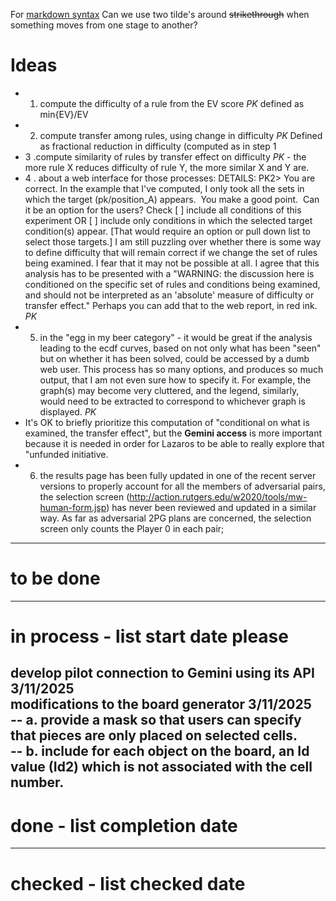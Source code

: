 For [markdown syntax](https://www.markdownguide.org/basic-syntax/)
Can we use two tilde's around ~~strikethrough~~ when something moves from one stage to another?
# Ideas
  - 1. compute the difficulty of a rule from the EV score *PK*  defined as min{EV}/EV  
  - 2. compute transfer among rules, using change in difficulty *PK* Defined as fractional reduction in difficulty (computed as in step 1   
  - 3 .compute similarity of rules by transfer effect on difficulty *PK* - the more rule X reduces difficulty of rule Y, the more similar X and Y are.
  - 4 . about a web interface for those processes: DETAILS:  PK2> You are correct.  In the example that I've computed, I only took all the sets in which the target (pk/position_A) appears.  You make a good point.  Can it be an option for the users? Check [ ] include all conditions of this experiment OR [ ] include only conditions in which the selected target condition(s) appear. [That would require an option or pull down list to select those targets.]  I am still puzzling over whether there is some way to define difficulty that will remain correct if we change the set of rules being examined.  I fear that it may not be possible at all. I agree that this analysis has to be presented with a "WARNING: the discussion here is conditioned on the specific set of rules and conditions being examined,  and should not be interpreted as an 'absolute' measure of difficulty or transfer effect."  Perhaps you can add that to the web report, in red ink. *PK*
- 5. in the "egg in my beer category" - it would be great if the analysis leading to the ecdf curves, based on not only what has been "seen" but on whether it has been solved, could be accessed by a dumb web user. This process has so many options, and produces so much output, that I am not even sure how to specify it.  For example, the graph(s) may become very cluttered, and the legend, similarly, would need to be extracted   to correspond to whichever graph is displayed. *PK*
- It's OK to briefly prioritize this computation of "conditional on what is examined, the transfer effect", but the **Gemini access** is more important because it is needed in order for Lazaros to be able to really explore that "unfunded initiative.
- 6. the results page has been fully updated in one of the recent server versions to properly account for all the members of adversarial pairs, the selection screen (http://action.rutgers.edu/w2020/tools/mw-human-form.jsp) has never been reviewed and updated in a similar way. As far as adversarial 2PG plans are concerned, the selection screen only counts the Player 0 in each pair; 
---  
# to be done

---
# in process - list start date please

develop pilot connection to Gemini using its API 3/11/2025  
modifications to the board generator 3/11/2025  
  --  a. provide a mask so that users can specify that pieces are only placed on selected cells.  
  --  b. include for each object on the board, an Id value (Id2) which is not associated with the cell number.  
---
# done - list completion date 

---
# checked - list checked date
